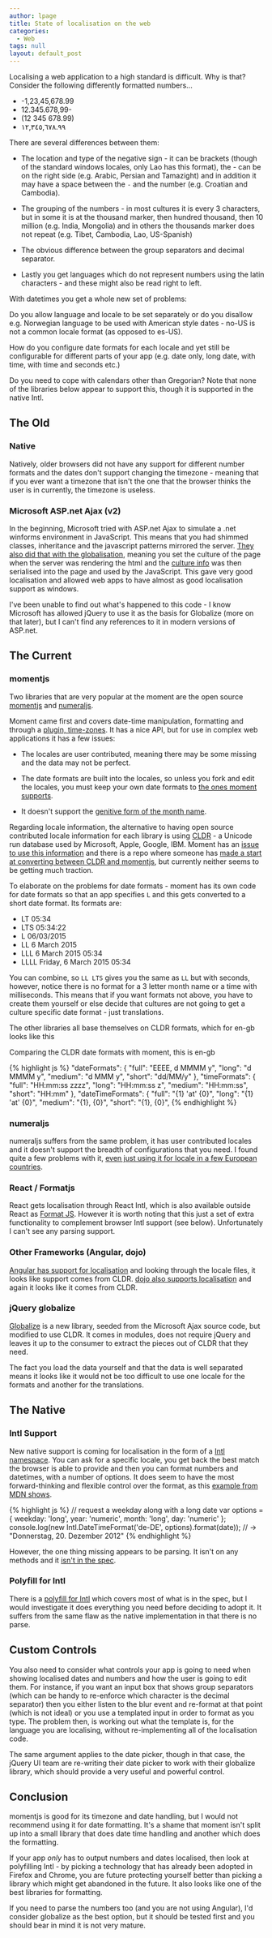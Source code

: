```yaml
---
author: lpage
title: State of localisation on the web
categories:
  - Web
tags: null
layout: default_post
---
```


Localising a web application to a high standard is difficult. Why is that? Consider the following differently formatted numbers...

* -1,23,45,678.99
* 12.345.678,99-
* (12 345 678.99)
* <span dir="rtl">١٢,٣٤٥,٦٧٨.٩٩</span>
  
There are several differences between them:

* The location and type of the negative sign - it can be brackets (though of the standard windows locales, only Lao has this format), the - can be on the right side (e.g. Arabic, Persian and Tamazight) and in addition it may have a space between the `-` and the number (e.g. Croatian and Cambodia).

* The grouping of the numbers - in most cultures it is every 3 characters, but in some it is at the thousand marker, then hundred thousand, then 10 million (e.g. India, Mongolia) and in others the thousands marker does not repeat (e.g. Tibet, Cambodia, Lao, US-Spanish)

* The obvious difference between the group separators and decimal separator.

* Lastly you get languages which do not represent numbers using the latin characters - and these might also be read right to left.
  
With datetimes you get a whole new set of problems:

Do you allow language and locale to be set separately or do you disallow e.g. Norwegian language to be used with American style dates - no-US is not a common locale format (as opposed to es-US).

How do you configure date formats for each locale and yet still be configurable for different parts of your app (e.g. date only, long date, with time, with time and seconds etc.)

Do you need to cope with calendars other than Gregorian? Note that none of the libraries below appear to support this, though it is supported in the native Intl.

## The Old

### Native

Natively, older browsers did not have any support for different number formats and the dates don't support changing the timezone - meaning that if you ever want a timezone that isn't the one that the browser thinks the user is in currently, the timezone is useless.

### Microsoft ASP.net Ajax (v2)

In the beginning, Microsoft tried with ASP.net Ajax to simulate a .net winforms environment in JavaScript. This means that you had shimmed classes, inheritance and the javascript patterns mirrored the server. [They also did that with the globalisation](https://msdn.microsoft.com/en-us/library/bb386581%28v=vs.140%29.aspx), meaning you set the culture of the page when the server was rendering the html and the [culture info](https://msdn.microsoft.com/en-us/library/system.globalization.cultureinfo%28v=vs.110%29.aspx) was then serialised into the page and used by the JavaScript. This gave very good localisation and allowed web apps to have almost as good localisation support as windows.

I've been unable to find out what's happened to this code - I know Microsoft has allowed jQuery to use it as the basis for Globalize (more on that later), but I can't find any references to it in modern versions of ASP.net.

## The Current

### momentjs

Two libraries that are very popular at the moment are the open source [momentjs](http://momentjs.com/) and [numeraljs](http://numeraljs.com/).

Moment came first and covers date-time manipulation, formatting and through a [plugin, time-zones](http://momentjs.com/timezone/). It has a nice API, but for use in complex web applications it has a few issues:

 * The locales are user contributed, meaning there may be some missing and the data may not be perfect.

  * The date formats are built into the locales, so unless you fork and edit the locales, you must keep your own date formats to [the ones moment supports](https://github.com/moment/moment/blob/develop/locale/en-gb.js#L20).

 * It doesn't support the [genitive form of the month name](http://stackoverflow.com/questions/19675155/what-is-difference-between-monthgenitivenames-and-monthnames-why-there-is-blank).
 
Regarding locale information, the alternative to having open source contributed locale information for each library is using [CLDR](http://cldr.unicode.org/) - a Unicode run database used by Microsoft, Apple, Google, IBM. Moment has an [issue to use this information](https://github.com/moment/moment/issues/1241) and there is a repo where someone has [made a start at converting between CLDR and momentjs](https://github.com/ichernev/moment-cldr), but currently neither seems to be getting much traction.

To elaborate on the problems for date formats - moment has its own code for date formats so that an app specifies `L` and this gets converted to a short date format. Its formats are:

 * LT   05:34
 * LTS  05:34:22
 * L    06/03/2015
 * LL   6 March 2015
 * LLL  6 March 2015 05:34
 * LLLL Friday, 6 March 2015 05:34

You can combine, so `LL LTS` gives you the same as `LL` but with seconds, however, notice there is no format for a 3 letter month name or a time with milliseconds. This means that if you want formats not above, you have to create them yourself or else decide that cultures are not going to get a culture specific date format - just translations.

The other libraries all base themselves on CLDR formats, which for en-gb looks like this

Comparing the CLDR date formats with moment, this is en-gb

{% highlight js %}
"dateFormats": {
  "full": "EEEE, d MMMM y",
  "long": "d MMMM y",
  "medium": "d MMM y",
  "short": "dd/MM/y"
},
"timeFormats": {
  "full": "HH:mm:ss zzzz",
  "long": "HH:mm:ss z",
  "medium": "HH:mm:ss",
  "short": "HH:mm"
},
"dateTimeFormats": {
  "full": "{1} 'at' {0}",
  "long": "{1} 'at' {0}",
  "medium": "{1}, {0}",
  "short": "{1}, {0}",
{% endhighlight %}

### numeraljs

numeraljs suffers from the same problem, it has user contributed locales and it doesn't support the breadth of configurations that you need. I found quite a few problems with it, [even just using it for locale in a few European countries](https://github.com/adamwdraper/Numeral-js/issues/created_by/lukeapage).

### React / Formatjs

React gets localisation through React Intl, which is also available outside React as [Format JS](http://formatjs.io/). However it is worth noting that this just a set of extra functionality to complement browser Intl support (see below). Unfortunately I can't see any parsing support.

### Other Frameworks (Angular, dojo)

[Angular has support for localisation](https://docs.angularjs.org/guide/i18n) and looking through the locale files, it looks like support comes from CLDR. [dojo also supports localisation](http://dojotoolkit.org/reference-guide/1.10/quickstart/internationalization/number-and-currency-formatting.html#quickstart-internationalization-number-and-currency-formatting) and again it looks like it comes from CLDR.


### jQuery globalize

[Globalize](https://github.com/jquery/globalize) is a new library, seeded from the Microsoft Ajax source code, but modified to use CLDR. It comes in modules, does not require jQuery and leaves it up to the consumer to extract the pieces out of CLDR that they need.

The fact you load the data yourself and that the data is well separated means it looks like it would not be too difficult to use one locale for the formats and another for the translations.
 
## The Native

### Intl Support

New native support is coming for localisation in the form of a [Intl namespace](https://developer.mozilla.org/en-US/docs/Web/JavaScript/Reference/Global_Objects/Intl). You can ask for a specific locale, you get back the best match the browser is able to provide and then you can format numbers and datetimes, with a number of options. It does seem to have the most forward-thinking and flexible control over the format, as this [example from MDN shows](https://developer.mozilla.org/en-US/docs/Web/JavaScript/Reference/Global_Objects/NumberFormat#Example:_Using_options).

{% highlight js %}
// request a weekday along with a long date
var options = { weekday: 'long', year: 'numeric', month: 'long', day: 'numeric' };
console.log(new Intl.DateTimeFormat('de-DE', options).format(date));
// → "Donnerstag, 20. Dezember 2012"
{% endhighlight %}

However, the one thing missing appears to be parsing. It isn't on any methods and it [isn't in the spec](http://www.ecma-international.org/ecma-402/1.0/#sec-12.1).

### Polyfill for Intl

There is a [polyfill for Intl](https://github.com/andyearnshaw/Intl.js) which covers most of what is in the spec, but I would investigate it does everything you need before deciding to adopt it. It suffers from the same flaw as the native implementation in that there is no parse.

## Custom Controls

You also need to consider what controls your app is going to need when showing localised dates and numbers and how the user is going to edit them. For instance, if you want an input box that shows group separators (which can be handy to re-enforce which character is the decimal separator) then you either listen to the blur event and re-format at that point (which is not ideal) or you use a templated input in order to format as you type. The problem then, is working out what the template is, for the language you are localising, without re-implementing all of the localisation code.

The same argument applies to the date picker, though in that case, the jQuery UI team are re-writing their date picker to work with their globalize library, which should provide a very useful and powerful control.

## Conclusion

momentjs is good for its timezone and date handling, but I would not recommend using it for date formatting. It's a shame that moment isn't split up into a small library that does date time handling and another which does the formatting.

If your app *only* has to output numbers and dates localised, then look at polyfilling Intl - by picking a technology that has already been adopted in Firefox and Chrome, you are future protecting yourself better than picking a library which might get abandoned in the future. It also looks like one of the best libraries for formatting.

If you need to parse the numbers too (and you are not using Angular), I'd consider globalize as the best option, but it should be tested first and you should bear in mind it is not very mature.























